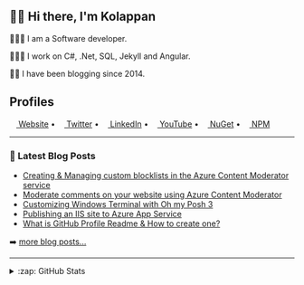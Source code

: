 ## 👋🏽 Hi there, I'm Kolappan

👨🏽‍💻 I am a Software developer.

👨🏽‍💻 I work on C#, .Net, SQL, Jekyll and Angular.

✍🏽 I have been blogging since 2014.

## Profiles

[<img height="12" width="12" src="https://cdn.jsdelivr.net/npm/simple-icons@v4/icons/firefoxbrowser.svg" /> Website](https://kolappan.dev) &bull;
[<img height="12" width="12" src="https://cdn.jsdelivr.net/npm/simple-icons@v4/icons/twitter.svg" /> Twitter](https://twitter.com/KolappanNathan) &bull;
[<img height="12" width="12" src="https://cdn.jsdelivr.net/npm/simple-icons@v4/icons/linkedin.svg" /> LinkedIn](https://www.linkedin.com/in/kolappannathan) &bull;
[<img height="12" width="12" src="https://cdn.jsdelivr.net/npm/simple-icons@v4/icons/youtube.svg" /> YouTube](https://www.youtube.com/c/KolappanKols) &bull;
[<img height="12" width="12" src="https://cdn.jsdelivr.net/npm/simple-icons@v4/icons/nuget.svg" /> NuGet](https://www.nuget.org/profiles/kolappannathan) &bull;
[<img height="12" width="12" src="https://cdn.jsdelivr.net/npm/simple-icons@v4/icons/npm.svg" /> NPM](https://www.npmjs.com/~kolappannathan)

---

### 📘 Latest Blog Posts

<!-- PERSONAL-BLOG-POST-LIST:START -->
- [Creating &amp; Managing custom blocklists in the Azure Content Moderator service](https://kolappan.dev/2021/04/10/creating-and-managing-blocklists-in-azure-content-moderator.html)
- [Moderate comments on your website using Azure Content Moderator](https://kolappan.dev/2021/03/21/moderate-comments-using-azure-content-moderator.html)
- [Customizing Windows Terminal with Oh my Posh 3](https://kolappan.dev/2021/03/12/customizing-windows-terminal-with-oh-my-posh.html)
- [Publishing an IIS site to Azure App Service](https://kolappan.dev/2021/03/01/publishing-IIS-site-to-Azure-app-service.html)
- [What is GitHub Profile Readme &amp; How to create one?](https://kolappan.dev/2021/01/13/github-profile-readme.html)
<!-- PERSONAL-BLOG-POST-LIST:END -->

➡️ [more blog posts...](https://kolappan.dev/blog)

---

<details>
  <summary>:zap: GitHub Stats</summary>
  
  [![GitHub stats](https://github-readme-stats.vercel.app/api?username=kolappannathan&show_icons=true)](https://github.com/anuraghazra/github-readme-stats)
</details>
